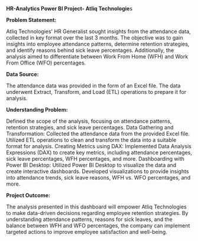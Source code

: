 **HR-Analytics Power BI Project- Atliq Technologie**s

**Problem Statement:**

Atliq Technologies' HR Generalist sought insights from the attendance data, collected in key format over the last 3 months. The objective was to gain insights into employee attendance patterns, determine retention strategies, and identify reasons behind sick leave percentages. Additionally, the analysis aimed to differentiate between Work From Home (WFH) and Work From Office (WFO) percentages.

**Data Source:**

The attendance data was provided in the form of an Excel file. The data underwent Extract, Transform, and Load (ETL) operations to prepare it for analysis.

**Understanding Problem:**

Defined the scope of the analysis, focusing on attendance patterns, retention strategies, and sick leave percentages.
Data Gathering and Transformation:
Collected the attendance data from the provided Excel file.
Utilized ETL operations to clean and transform the data into a suitable format for analysis.
Creating Metrics using DAX:
Implemented Data Analysis Expressions (DAX) to create key metrics, including attendance percentages, sick leave percentages, WFH percentages, and more.
Dashboarding with Power BI Desktop:
Utilized Power BI Desktop to visualize the data and create interactive dashboards.
Developed visualizations to provide insights into attendance trends, sick leave reasons, WFH vs. WFO percentages, and more.


**Project Outcome:**

The analysis presented in this dashboard will empower Atliq Technologies to make data-driven decisions regarding employee retention strategies. By understanding attendance patterns, reasons for sick leaves, and the balance between WFH and WFO percentages, the company can implement targeted actions to improve employee satisfaction and well-being.
